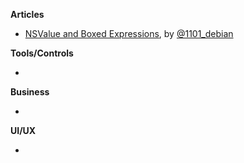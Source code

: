 **Articles**

* [NSValue and Boxed Expressions](https://alexdenisov.github.io/blog/nsvalue-and-boxed-expressions/), by [@1101_debian](https://twitter.com/1101_debian)

**Tools/Controls**

* 

**Business**

* 

**UI/UX**

* 

